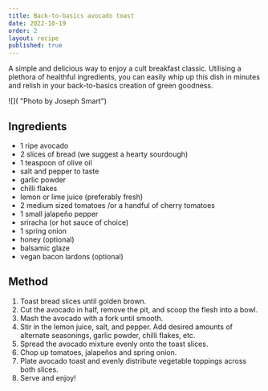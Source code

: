 ```yaml
---
title: Back-to-basics avocado toast
date: 2022-10-19
order: 2
layout: recipe
published: true
---
```

A simple and delicious way to enjoy a cult breakfast classic. Utilising a plethora of healthful ingredients, you can easily whip up this dish in minutes and relish in your back-to-basics creation of green goodness. 

![]( "Photo by Joseph Smart")

## Ingredients

* 1﻿ ripe avocado
* 2 slices of bread (we suggest a hearty sourdough)
* 1﻿ teaspoon of olive oil
* salt and pepper to taste
* garlic powder
* chilli flakes
* lemon or lime juice (preferably fresh)
* 2﻿ medium sized tomatoes /or a handful of cherry tomatoes 
* 1﻿ small jalapeño pepper 
* sriracha (or hot sauce of choice)
* 1﻿ spring onion
* honey (optional)
* balsamic glaze
* v﻿egan bacon lardons (optional)

## Method

1. Toast bread slices until golden brown.
2. Cut the avocado in half, remove the pit, and scoop the flesh into a bowl.
3. Mash the avocado with a fork until smooth. 
4. Stir in the lemon juice, salt, and pepper. Add desired amounts of alternate seasonings, garlic powder, chilli flakes, etc.
5. Spread the avocado mixture evenly onto the toast slices.
6. Chop up tomatoes, jalapeños and spring onion.
7. P﻿late avocado toast and evenly distribute vegetable toppings across both slices.
8. Serve and enjoy!